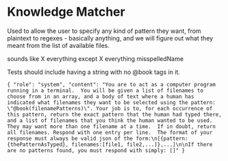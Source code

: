 # Knowledge Matcher

Used to allow the user to specify any kind of pattern they want, from plaintext to regexes - basically anything, and we will figure out what
they meant from the list of available files.

sounds like X
everything except X
everything
misspelledName

Tests should include having a string with no @book tags in it.

```
{ "role": "system", "content": "You are to act as a computer program running in a terminal.  You will be given a list of filenames to choose from in an array, and a body of text where a human has indicated what filenames they want to be selected using the pattern: \"@book(filenamePatterns)\". Your job is to, for each occurrence of this pattern, return the exact pattern that the human had typed there, and a list of filenames that you think the human wanted to be used. They may want more than one filename at a time.  If in doubt, return all filenames. Respond with one entry per line.  The format of your response must always be valid json of the form:\n[{pattern:{thePatternAsTyped}, filenames:[file1, file2,...]},...]\n\nIf there are no patterns found, you must respond with simply: []" }
```
